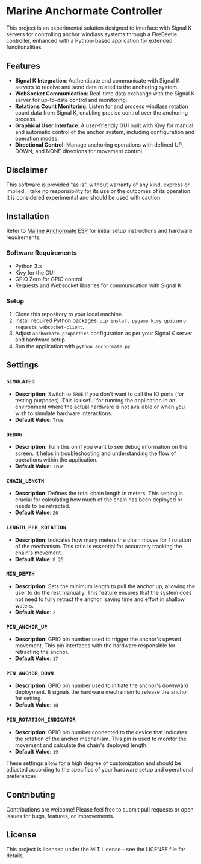 
# Marine Anchormate Controller

This project is an experimental solution designed to interface with Signal K servers for controlling anchor windlass systems through a FireBeetle controller, enhanced with a Python-based application for extended functionalities.

## Features

- **Signal K Integration**: Authenticate and communicate with Signal K servers to receive and send data related to the anchoring system.
- **WebSocket Communication**: Real-time data exchange with the Signal K server for up-to-date control and monitoring.
- **Rotations Count Monitoring**: Listen for and process windlass rotation count data from Signal K, enabling precise control over the anchoring process.
- **Graphical User Interface**: A user-friendly GUI built with Kivy for manual and automatic control of the anchor system, including configuration and operation modes.
- **Directional Control**: Manage anchoring operations with defined UP, DOWN, and NONE directions for movement control.

## Disclaimer

This software is provided "as is", without warranty of any kind, express or implied. I take no responsibility for its use or the outcomes of its operation. It is considered experimental and should be used with caution.

## Installation

Refer to [Marine Anchormate ESP](https://github.com/jschillinger2/marine_anchormate_esp?tab=readme-ov-file) for initial setup instructions and hardware requirements.

### Software Requirements

- Python 3.x
- Kivy for the GUI
- GPIO Zero for GPIO control
- Requests and Websocket libraries for communication with Signal K

### Setup

1. Clone this repository to your local machine.
2. Install required Python packages: `pip install pygame kivy gpiozero requests websocket-client`.
3. Adjust `anchormate.properties` configuration as per your Signal K server and hardware setup.
4. Run the application with `python anchormate.py`.

## Settings

### `SIMULATED`
- **Description**: Switch to `TRUE` if you don't want to call the IO ports (for testing purposes). This is useful for running the application in an environment where the actual hardware is not available or when you wish to simulate hardware interactions.
- **Default Value**: `True`

### `DEBUG`
- **Description**: Turn this on if you want to see debug information on the screen. It helps in troubleshooting and understanding the flow of operations within the application.
- **Default Value**: `True`

### `CHAIN_LENGTH`
- **Description**: Defines the total chain length in meters. This setting is crucial for calculating how much of the chain has been deployed or needs to be retracted.
- **Default Value**: `20`

### `LENGTH_PER_ROTATION`
- **Description**: Indicates how many meters the chain moves for 1 rotation of the mechanism. This ratio is essential for accurately tracking the chain's movement.
- **Default Value**: `0.25`

### `MIN_DEPTH`
- **Description**: Sets the minimum length to pull the anchor up, allowing the user to do the rest manually. This feature ensures that the system does not need to fully retract the anchor, saving time and effort in shallow waters.
- **Default Value**: `2`

### `PIN_ANCHOR_UP`
- **Description**: GPIO pin number used to trigger the anchor's upward movement. This pin interfaces with the hardware responsible for retracting the anchor.
- **Default Value**: `17`

### `PIN_ANCHOR_DOWN`
- **Description**: GPIO pin number used to initiate the anchor's downward deployment. It signals the hardware mechanism to release the anchor for setting.
- **Default Value**: `18`

### `PIN_ROTATION_INDICATOR`
- **Description**: GPIO pin number connected to the device that indicates the rotation of the anchor mechanism. This pin is used to monitor the movement and calculate the chain's deployed length.
- **Default Value**: `19`

These settings allow for a high degree of customization and should be adjusted according to the specifics of your hardware setup and operational preferences.


## Contributing

Contributions are welcome! Please feel free to submit pull requests or open issues for bugs, features, or improvements.

## License

This project is licensed under the MIT License - see the LICENSE file for details.
